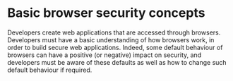 # Basic browser security concepts
Developers create web applications that are accessed through browsers. Developers must have a basic understanding of how browsers work, in order to build secure web applications. Indeed, some default behaviour of browsers can have a positive (or negative) impact on security, and developers must be aware of these defaults as well as how to change such default behaviour if required. 
